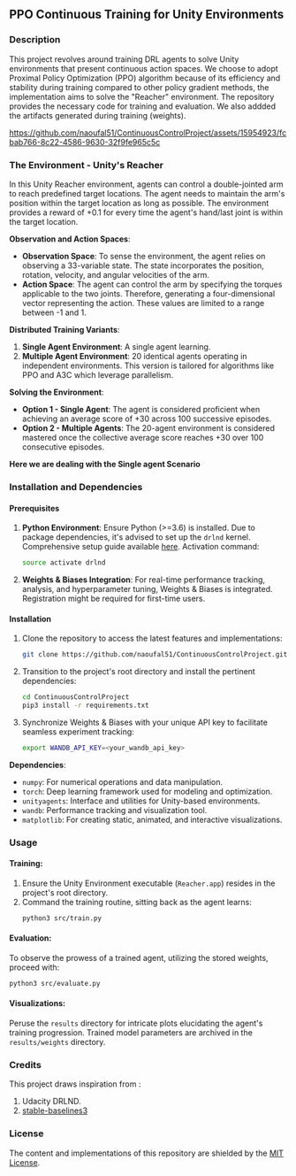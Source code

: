 ## PPO Continuous Training for Unity Environments

### Description

This project revolves around training DRL agents to solve Unity environments that present continuous action spaces. We choose to adopt Proximal Policy Optimization (PPO) algorithm because of its efficiency and stability during training compared to other policy gradient methods, the implementation aims to solve the "Reacher" environment. The repository provides the necessary code for training and evaluation. We also addded the artifacts generated during training (weights).


https://github.com/naoufal51/ContinuousControlProject/assets/15954923/fcbab766-8c22-4586-9630-32f9fe965c5c



<!-- !["Reacher"](images/reacher.gif) -->
### The Environment - Unity's Reacher

In this Unity Reacher environment, agents can control a double-jointed arm to reach predefined target locations. The agent needs to maintain the arm's position within the target location as long as possible. The environment provides a reward of +0.1 for every time the agent's hand/last joint is within the target location.

**Observation and Action Spaces**:
- **Observation Space**: To sense the environment, the agent relies on observing a 33-variable state. The state incorporates the position, rotation, velocity, and angular velocities of the arm.
- **Action Space**: The agent can control the arm by specifying the torques applicable to the two joints. Therefore, generating a four-dimensional vector representing the action. These values are limited to a range between -1 and 1.

**Distributed Training Variants**:
1. **Single Agent Environment**: A single agent learning.
2. **Multiple Agent Environment**: 20 identical agents operating in independent environments. This version is tailored for algorithms like PPO and A3C which leverage parallelism.

**Solving the Environment**:
- **Option 1 - Single Agent**: The agent is considered proficient when achieving an average score of +30 across 100 successive episodes.
- **Option 2 - Multiple Agents**: The 20-agent environment is considered mastered once the collective average score reaches +30 over 100 consecutive episodes.

**Here we are dealing with the Single agent Scenario**

### Installation and Dependencies
#### Prerequisites

1. **Python Environment**: Ensure Python (>=3.6) is installed. Due to package dependencies, it's advised to set up the `drlnd` kernel. Comprehensive setup guide available [here](https://github.com/udacity/deep-reinforcement-learning#dependencies). Activation command:
    ```bash
    source activate drlnd
    ```

2. **Weights & Biases Integration**: For real-time performance tracking, analysis, and hyperparameter tuning, Weights & Biases is integrated. Registration might be required for first-time users.

#### Installation
1. Clone the repository to access the latest features and implementations:
    ```bash
    git clone https://github.com/naoufal51/ContinuousControlProject.git
    ```

2. Transition to the project's root directory and install the pertinent dependencies:
    ```bash
    cd ContinuousControlProject
    pip3 install -r requirements.txt
    ```

3. Synchronize Weights & Biases with your unique API key to facilitate seamless experiment tracking:
    ```bash
    export WANDB_API_KEY=<your_wandb_api_key>
    ```

**Dependencies**:
- `numpy`: For numerical operations and data manipulation.
- `torch`: Deep learning framework used for modeling and optimization.
- `unityagents`: Interface and utilities for Unity-based environments.
- `wandb`: Performance tracking and visualization tool.
- `matplotlib`: For creating static, animated, and interactive visualizations.

### Usage
#### Training:
1. Ensure the Unity Environment executable (`Reacher.app`) resides in the project's root directory.
2. Command the training routine, sitting back as the agent learns:
   ```bash
   python3 src/train.py
   ```

#### Evaluation:
To observe the prowess of a trained agent, utilizing the stored weights, proceed with:
```bash
python3 src/evaluate.py
```

#### Visualizations:
Peruse the `results` directory for intricate plots elucidating the agent's training progression. Trained model parameters are archived in the `results/weights` directory.


### Credits
This project draws inspiration from :
1. Udacity DRLND.
2. [stable-baselines3](https://stable-baselines3.readthedocs.io/en/master/)

### License
The content and implementations of this repository are shielded by the [MIT License](<link_to_license>).


